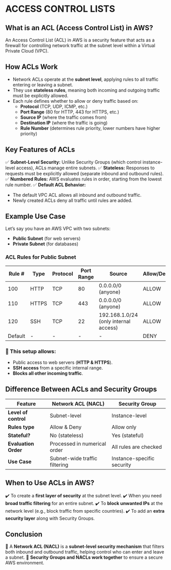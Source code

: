 # ACCESS CONTROL LISTS

## What is an ACL (Access Control List) in AWS?
An Access Control List (ACL) in AWS is a security feature that acts as a firewall for controlling network traffic at the subnet level within a Virtual Private Cloud (VPC).

## How ACLs Work
- Network ACLs operate at the **subnet level**, applying rules to all traffic entering or leaving a subnet.
- They use **stateless rules**, meaning both incoming and outgoing traffic must be explicitly allowed.
- Each rule defines whether to allow or deny traffic based on:
  - **Protocol** (TCP, UDP, ICMP, etc.)
  - **Port Range** (80 for HTTP, 443 for HTTPS, etc.)
  - **Source IP** (where the traffic comes from)
  - **Destination IP** (where the traffic is going)
  - **Rule Number** (determines rule priority, lower numbers have higher priority)

## Key Features of ACLs
✅ **Subnet-Level Security:** Unlike Security Groups (which control instance-level access), ACLs manage entire subnets.
✅ **Stateless:** Responses to requests must be explicitly allowed (separate inbound and outbound rules).
✅ **Numbered Rules:** AWS evaluates rules in order, starting from the lowest rule number.
✅ **Default ACL Behavior:**
   - The default VPC ACL allows all inbound and outbound traffic.
   - Newly created ACLs deny all traffic until rules are added.

## Example Use Case
Let’s say you have an AWS VPC with two subnets:
- **Public Subnet** (for web servers)
- **Private Subnet** (for databases)

### ACL Rules for Public Subnet
| Rule #  | Type   | Protocol | Port Range | Source            | Allow/Deny |
|---------|--------|----------|------------|-------------------|------------|
| 100     | HTTP   | TCP      | 80         | 0.0.0.0/0 (anyone) | ALLOW      |
| 110     | HTTPS  | TCP      | 443        | 0.0.0.0/0 (anyone) | ALLOW      |
| 120     | SSH    | TCP      | 22         | 192.168.1.0/24 (only internal access) | ALLOW |
| Default | -      | -        | -          | -                 | DENY       |

### 🔹 This setup allows:
- Public access to web servers (**HTTP & HTTPS**).
- **SSH access** from a specific internal range.
- **Blocks all other incoming traffic**.

## Difference Between ACLs and Security Groups
| Feature            | Network ACL (NACL) | Security Group |
|-------------------|------------------|---------------|
| **Level of control** | Subnet-level | Instance-level |
| **Rules type** | Allow & Deny | Allow only |
| **Stateful?** | No (stateless) | Yes (stateful) |
| **Evaluation Order** | Processed in numerical order | All rules are checked |
| **Use Case** | Subnet-wide traffic filtering | Instance-specific security |

## When to Use ACLs in AWS?
✔️ To create a **first layer of security** at the subnet level.
✔️ When you need **broad traffic filtering** for an entire subnet.
✔️ To **block unwanted IPs** at the network level (e.g., block traffic from specific countries).
✔️ To add an **extra security layer** along with Security Groups.

## Conclusion
📌 A **Network ACL (NACL)** is a **subnet-level security mechanism** that filters both inbound and outbound traffic, helping control who can enter and leave a subnet.
📌 **Security Groups and NACLs work together** to ensure a secure AWS environment.

